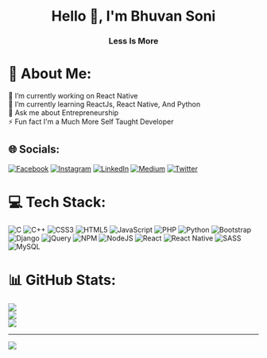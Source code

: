 <h1 align="center">Hello 👋, I'm Bhuvan Soni</h1>
<h3 align="center">Less Is More</h3>

# 💫 About Me:
🔭 I’m currently working on React Native<br>🌱 I’m currently learning ReactJs, React Native, And Python<br>💬 Ask me about Entrepreneurship<br>⚡ Fun fact I'm a Much More Self Taught Developer

## 🌐 Socials:
[![Facebook](https://img.shields.io/badge/Facebook-%231877F2.svg?logo=Facebook&logoColor=white)](https://facebook.com/bhuvan.soni.351) [![Instagram](https://img.shields.io/badge/Instagram-%23E4405F.svg?logo=Instagram&logoColor=white)](https://instagram.com/TheBhuvan24) [![LinkedIn](https://img.shields.io/badge/LinkedIn-%230077B5.svg?logo=linkedin&logoColor=white)](https://linkedin.com/in/thebhuvansoni24) [![Medium](https://img.shields.io/badge/Medium-12100E?logo=medium&logoColor=white)](https://medium.com/@TheBhuvan24) [![Twitter](https://img.shields.io/badge/Twitter-%231DA1F2.svg?logo=Twitter&logoColor=white)](https://twitter.com/TheBhuvan24) 

# 💻 Tech Stack:
![C](https://img.shields.io/badge/c-%2300599C.svg?style=for-the-badge&logo=c&logoColor=white) ![C++](https://img.shields.io/badge/c++-%2300599C.svg?style=for-the-badge&logo=c%2B%2B&logoColor=white) ![CSS3](https://img.shields.io/badge/css3-%231572B6.svg?style=for-the-badge&logo=css3&logoColor=white) ![HTML5](https://img.shields.io/badge/html5-%23E34F26.svg?style=for-the-badge&logo=html5&logoColor=white) ![JavaScript](https://img.shields.io/badge/javascript-%23323330.svg?style=for-the-badge&logo=javascript&logoColor=%23F7DF1E) ![PHP](https://img.shields.io/badge/php-%23777BB4.svg?style=for-the-badge&logo=php&logoColor=white) ![Python](https://img.shields.io/badge/python-3670A0?style=for-the-badge&logo=python&logoColor=ffdd54) ![Bootstrap](https://img.shields.io/badge/bootstrap-%23563D7C.svg?style=for-the-badge&logo=bootstrap&logoColor=white) ![Django](https://img.shields.io/badge/django-%23092E20.svg?style=for-the-badge&logo=django&logoColor=white) ![jQuery](https://img.shields.io/badge/jquery-%230769AD.svg?style=for-the-badge&logo=jquery&logoColor=white) ![NPM](https://img.shields.io/badge/NPM-%23000000.svg?style=for-the-badge&logo=npm&logoColor=white) ![NodeJS](https://img.shields.io/badge/node.js-6DA55F?style=for-the-badge&logo=node.js&logoColor=white) ![React](https://img.shields.io/badge/react-%2320232a.svg?style=for-the-badge&logo=react&logoColor=%2361DAFB) ![React Native](https://img.shields.io/badge/react_native-%2320232a.svg?style=for-the-badge&logo=react&logoColor=%2361DAFB) ![SASS](https://img.shields.io/badge/SASS-hotpink.svg?style=for-the-badge&logo=SASS&logoColor=white) ![MySQL](https://img.shields.io/badge/mysql-%2300f.svg?style=for-the-badge&logo=mysql&logoColor=white)
# 📊 GitHub Stats:
![](https://github-readme-stats.vercel.app/api?username=TheBhuvan24&theme=react&hide_border=false&include_all_commits=false&count_private=false)<br/>
![](https://github-readme-streak-stats.herokuapp.com/?user=TheBhuvan24&theme=react&hide_border=false)<br/>
![](https://github-readme-stats.vercel.app/api/top-langs/?username=TheBhuvan24&theme=react&hide_border=false&include_all_commits=false&count_private=false&layout=compact)

---
[![](https://visitcount.itsvg.in/api?id=TheBhuvan24&icon=8&color=0)](https://visitcount.itsvg.in)

<!-- Proudly created with GPRM ( https://gprm.itsvg.in ) -->

